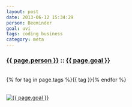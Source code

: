 ```yaml
---
layout: post
date: 2013-06-12 15:34:29
person: Beeminder
goal: uvi
tags: coding business
category: meta
---
```


<h3 class="graph-align goal-title">
    <a href="https://www.beeminder.com/meta/">{{ page.person }}</a>
    ::
    <a href="https://www.beeminder.com/meta/goals/uvi">{{ page.goal }}</a>
</h3>

<br />
<span class="muted graph-align goal-text goal-tags">
        {% for tag in page.tags %}<span>{{ tag }}</span>{% endfor %}
</span>

<br />
<div class="graph-align goal-text goal-description">
     &nbsp;
</div>

[![{{ page.goal }}](https://www.beeminder.com/meta/goals/uvi/graph)](https://www.beeminder.com/meta/goals/uvi)
